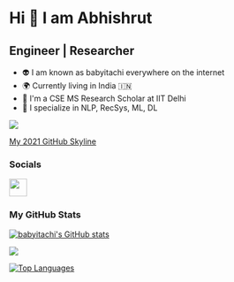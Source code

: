 Hi 👋 I am Abhishrut
==================

Engineer | Researcher
---------
* 👽  I am known as babyitachi everywhere on the internet
* 🌍  Currently living in India 🇮🇳
* 🚀  I'm a CSE MS Research Scholar at IIT Delhi
* 🔬 I specialize in NLP, RecSys, ML, DL

<a href="https://www.github.com/babyitachi" target="_blank" rel="noreferrer"><img
src="https://img.shields.io/github/followers/babyitachi?logo=github&style=for-the-badge&color=3382ed&labelColor=1c1917" /></a>

<a href="https://skyline.github.com/babyitachi/2021" target="_blank" rel="noreferrer">My
2021 GitHub Skyline</a>


### Socials

<p align="left">
<a href="https://www.linkedin.com/in/abhishrut-vaidya/" target="_blank" rel="noreferrer"><img src="https://raw.githubusercontent.com/danielcranney/readme-generator/main/public/icons/socials/linkedin.svg" width="32" height="32" /></a>
</p>

### My GitHub Stats

<a href="http://www.github.com/babyitachi"><img src="https://github-readme-stats.vercel.app/api?username=babyitachi&show_icons=true&hide=&count_private=true&title_color=3382ed&text_color=ffffff&icon_color=3382ed&bg_color=1c1917&hide_border=true&show_icons=true" alt="babyitachi's GitHub stats" /></a>

<a href="http://www.github.com/babyitachi"><img src="https://github-readme-streak-stats.herokuapp.com/?user=babyitachi&stroke=ffffff&background=1c1917&ring=3382ed&fire=3382ed&currStreakNum=ffffff&currStreakLabel=3382ed&sideNums=ffffff&sideLabels=ffffff&dates=ffffff&hide_border=true" /></a>

<a href="https://github.com/babyitachi" align="left"><img src="https://github-readme-stats.vercel.app/api/top-langs/?username=babyitachi&langs_count=10&title_color=3382ed&text_color=ffffff&icon_color=3382ed&bg_color=1c1917&hide_border=true&locale=en&custom_title=Top%20%Languages" alt="Top Languages" /></a>
